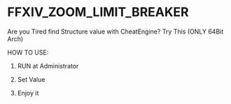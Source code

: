 # FFXIV_ZOOM_LIMIT_BREAKER
Are you Tired find Structure value with CheatEngine? Try This (ONLY 64Bit Arch)


HOW TO USE:

1. RUN at Administrator

2. Set Value

3. Enjoy it
